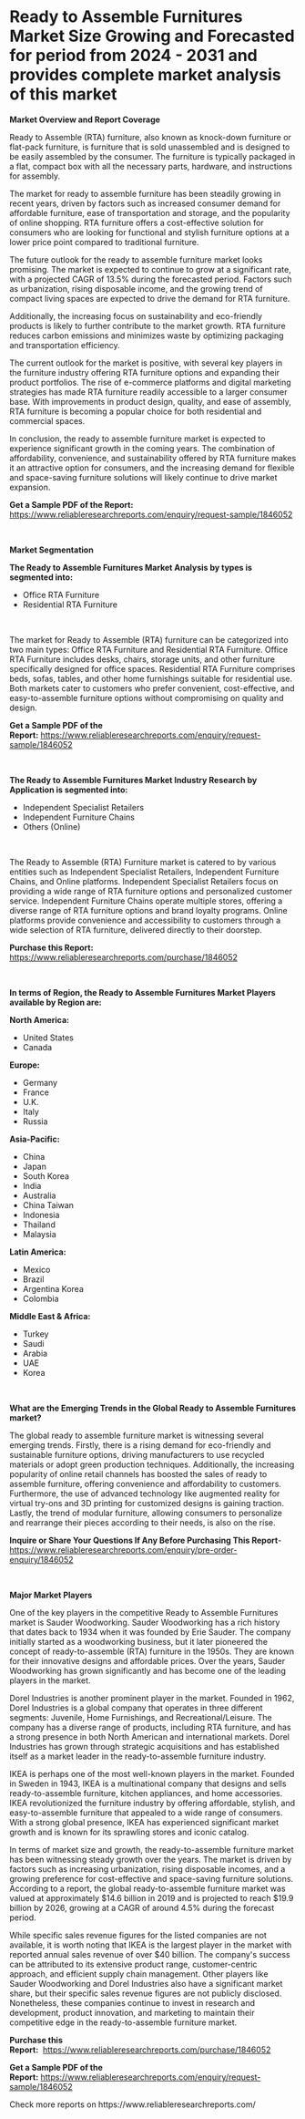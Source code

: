 <p><h1>Ready to Assemble Furnitures Market Size Growing and Forecasted for period from 2024 - 2031 and provides complete market analysis of this market</h1></p><p><strong>Market Overview and Report Coverage</strong></p>
<p><p>Ready to Assemble (RTA) furniture, also known as knock-down furniture or flat-pack furniture, is furniture that is sold unassembled and is designed to be easily assembled by the consumer. The furniture is typically packaged in a flat, compact box with all the necessary parts, hardware, and instructions for assembly.</p><p>The market for ready to assemble furniture has been steadily growing in recent years, driven by factors such as increased consumer demand for affordable furniture, ease of transportation and storage, and the popularity of online shopping. RTA furniture offers a cost-effective solution for consumers who are looking for functional and stylish furniture options at a lower price point compared to traditional furniture.</p><p>The future outlook for the ready to assemble furniture market looks promising. The market is expected to continue to grow at a significant rate, with a projected CAGR of 13.5% during the forecasted period. Factors such as urbanization, rising disposable income, and the growing trend of compact living spaces are expected to drive the demand for RTA furniture.</p><p>Additionally, the increasing focus on sustainability and eco-friendly products is likely to further contribute to the market growth. RTA furniture reduces carbon emissions and minimizes waste by optimizing packaging and transportation efficiency.</p><p>The current outlook for the market is positive, with several key players in the furniture industry offering RTA furniture options and expanding their product portfolios. The rise of e-commerce platforms and digital marketing strategies has made RTA furniture readily accessible to a larger consumer base. With improvements in product design, quality, and ease of assembly, RTA furniture is becoming a popular choice for both residential and commercial spaces.</p><p>In conclusion, the ready to assemble furniture market is expected to experience significant growth in the coming years. The combination of affordability, convenience, and sustainability offered by RTA furniture makes it an attractive option for consumers, and the increasing demand for flexible and space-saving furniture solutions will likely continue to drive market expansion.</p></p>
<p><strong>Get a Sample PDF of the Report:</strong> <a href="https://www.reliableresearchreports.com/enquiry/request-sample/1846052">https://www.reliableresearchreports.com/enquiry/request-sample/1846052</a></p>
<p>&nbsp;</p>
<p><strong>Market Segmentation</strong></p>
<p><strong>The Ready to Assemble Furnitures Market Analysis by types is segmented into:</strong></p>
<p><ul><li>Office RTA Furniture</li><li>Residential RTA Furniture</li></ul></p>
<p>&nbsp;</p>
<p><p>The market for Ready to Assemble (RTA) furniture can be categorized into two main types: Office RTA Furniture and Residential RTA Furniture. Office RTA Furniture includes desks, chairs, storage units, and other furniture specifically designed for office spaces. Residential RTA Furniture comprises beds, sofas, tables, and other home furnishings suitable for residential use. Both markets cater to customers who prefer convenient, cost-effective, and easy-to-assemble furniture options without compromising on quality and design.</p></p>
<p><strong>Get a Sample PDF of the Report:</strong>&nbsp;<a href="https://www.reliableresearchreports.com/enquiry/request-sample/1846052">https://www.reliableresearchreports.com/enquiry/request-sample/1846052</a></p>
<p>&nbsp;</p>
<p><strong>The Ready to Assemble Furnitures Market Industry Research by Application is segmented into:</strong></p>
<p><ul><li>Independent Specialist Retailers</li><li>Independent Furniture Chains</li><li>Others (Online)</li></ul></p>
<p>&nbsp;</p>
<p><p>The Ready to Assemble (RTA) Furniture market is catered to by various entities such as Independent Specialist Retailers, Independent Furniture Chains, and Online platforms. Independent Specialist Retailers focus on providing a wide range of RTA furniture options and personalized customer service. Independent Furniture Chains operate multiple stores, offering a diverse range of RTA furniture options and brand loyalty programs. Online platforms provide convenience and accessibility to customers through a wide selection of RTA furniture, delivered directly to their doorstep.</p></p>
<p><strong>Purchase this Report:</strong>&nbsp; <a href="https://www.reliableresearchreports.com/purchase/1846052">https://www.reliableresearchreports.com/purchase/1846052</a></p>
<p>&nbsp;</p>
<p><strong>In terms of Region, the Ready to Assemble Furnitures Market Players available by Region are:</strong></p>
<p>
    <p> <strong> North America: </strong>
        <ul>
            <li>United States</li>
            <li>Canada</li>
        </ul>
        </p> 
    <p> <strong> Europe: </strong>
        <ul>
            <li>Germany</li>
            <li>France</li>
            <li>U.K.</li>
            <li>Italy</li>
            <li>Russia</li>
        </ul>
        </p> 
    <p> <strong> Asia-Pacific: </strong>
        <ul>
            <li>China</li>
            <li>Japan</li>
            <li>South Korea</li>
            <li>India</li>
            <li>Australia</li>
            <li>China Taiwan</li>
            <li>Indonesia</li>
            <li>Thailand</li>
            <li>Malaysia</li>
        </ul>
        </p> 
    <p> <strong> Latin America: </strong>
        <ul>
            <li>Mexico</li>
            <li>Brazil</li>
            <li>Argentina Korea</li>
            <li>Colombia</li>
        </ul>
        </p> 
    <p> <strong> Middle East & Africa: </strong>
        <ul>
            <li>Turkey</li>
            <li>Saudi</li>
            <li>Arabia</li>
            <li>UAE</li>
            <li>Korea</li>
        </ul>
    </p>
    </p>
<p>&nbsp;</p>
<p><strong>What are the Emerging Trends in the Global Ready to Assemble Furnitures market?</strong></p>
<p><p>The global ready to assemble furniture market is witnessing several emerging trends. Firstly, there is a rising demand for eco-friendly and sustainable furniture options, driving manufacturers to use recycled materials or adopt green production techniques. Additionally, the increasing popularity of online retail channels has boosted the sales of ready to assemble furniture, offering convenience and affordability to customers. Furthermore, the use of advanced technology like augmented reality for virtual try-ons and 3D printing for customized designs is gaining traction. Lastly, the trend of modular furniture, allowing consumers to personalize and rearrange their pieces according to their needs, is also on the rise.</p></p>
<p><strong>Inquire or Share Your Questions If Any Before Purchasing This Report</strong>- <a href="https://www.reliableresearchreports.com/enquiry/pre-order-enquiry/1846052">https://www.reliableresearchreports.com/enquiry/pre-order-enquiry/1846052</a></p>
<p>&nbsp;</p>
<p><strong>Major Market Players</strong></p>
<p><p>One of the key players in the competitive Ready to Assemble Furnitures market is Sauder Woodworking. Sauder Woodworking has a rich history that dates back to 1934 when it was founded by Erie Sauder. The company initially started as a woodworking business, but it later pioneered the concept of ready-to-assemble (RTA) furniture in the 1950s. They are known for their innovative designs and affordable prices. Over the years, Sauder Woodworking has grown significantly and has become one of the leading players in the market.</p><p>Dorel Industries is another prominent player in the market. Founded in 1962, Dorel Industries is a global company that operates in three different segments: Juvenile, Home Furnishings, and Recreational/Leisure. The company has a diverse range of products, including RTA furniture, and has a strong presence in both North American and international markets. Dorel Industries has grown through strategic acquisitions and has established itself as a market leader in the ready-to-assemble furniture industry.</p><p>IKEA is perhaps one of the most well-known players in the market. Founded in Sweden in 1943, IKEA is a multinational company that designs and sells ready-to-assemble furniture, kitchen appliances, and home accessories. IKEA revolutionized the furniture industry by offering affordable, stylish, and easy-to-assemble furniture that appealed to a wide range of consumers. With a strong global presence, IKEA has experienced significant market growth and is known for its sprawling stores and iconic catalog.</p><p>In terms of market size and growth, the ready-to-assemble furniture market has been witnessing steady growth over the years. The market is driven by factors such as increasing urbanization, rising disposable incomes, and a growing preference for cost-effective and space-saving furniture solutions. According to a report, the global ready-to-assemble furniture market was valued at approximately $14.6 billion in 2019 and is projected to reach $19.9 billion by 2026, growing at a CAGR of around 4.5% during the forecast period.</p><p>While specific sales revenue figures for the listed companies are not available, it is worth noting that IKEA is the largest player in the market with reported annual sales revenue of over $40 billion. The company's success can be attributed to its extensive product range, customer-centric approach, and efficient supply chain management. Other players like Sauder Woodworking and Dorel Industries also have a significant market share, but their specific sales revenue figures are not publicly disclosed. Nonetheless, these companies continue to invest in research and development, product innovation, and marketing to maintain their competitive edge in the ready-to-assemble furniture market.</p></p>
<p><strong>Purchase this Report:</strong>&nbsp;&nbsp;<a href="https://www.reliableresearchreports.com/purchase/1846052">https://www.reliableresearchreports.com/purchase/1846052</a></p>
<p></p>
<p><strong>Get a Sample PDF of the Report:</strong>&nbsp;<a href="https://www.reliableresearchreports.com/enquiry/request-sample/1846052">https://www.reliableresearchreports.com/enquiry/request-sample/1846052</a></p>
<p>Check more reports on https://www.reliableresearchreports.com/</p>